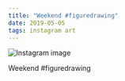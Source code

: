 ```yaml
---
title: "Weekend #figuredrawing"
date: 2019-05-05
tags: instagram art
---
```


![Instagram image](/media/58468364_357672391392636_41365687143105737_n_17845904395435926.jpg)

Weekend #figuredrawing
